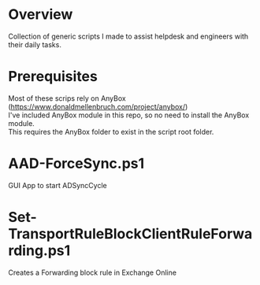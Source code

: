 # Overview
Collection of generic scripts I made to assist helpdesk and engineers with their daily tasks.

# Prerequisites
Most of these scrips rely on AnyBox (https://www.donaldmellenbruch.com/project/anybox/)  
I've included AnyBox module in this repo, so no need to install the AnyBox module.  
This requires the AnyBox folder to exist in the script root folder.

# AAD-ForceSync.ps1
GUI App to start ADSyncCycle

# Set-TransportRuleBlockClientRuleForwarding.ps1
Creates a Forwarding block rule in Exchange Online

